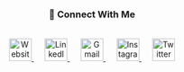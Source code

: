<div align="center">
  <h3>🔗 Connect With Me</h3>
  <br/>
  <a href="https://adarshh.vercel.app" target="_blank">
    <img src="https://img.icons8.com/fluency/48/000000/domain.png" alt="Website" width="40" height="40"/>
  </a>&nbsp;&nbsp;&nbsp;&nbsp;
  <a href="https://www.linkedin.com/in/adarshgajbhare/" target="_blank">
    <img src="https://img.icons8.com/fluency/48/000000/linkedin.png" alt="LinkedIn" width="40" height="40"/>
  </a>&nbsp;&nbsp;&nbsp;&nbsp;
  <a href="mailto:adarshgajbhare@gmail.com" target="_blank">
    <img src="https://img.icons8.com/fluency/48/000000/gmail.png" alt="Gmail" width="40" height="40"/>
  </a>&nbsp;&nbsp;&nbsp;&nbsp;
  <a href="https://instagram.com/a.darsh.ag" target="_blank">
    <img src="https://img.icons8.com/fluency/48/000000/instagram-new.png" alt="Instagram" width="40" height="40"/>
  </a>&nbsp;&nbsp;&nbsp;&nbsp;
  <a href="https://twitter.com/agitatedagi" target="_blank">
    <img src="https://img.icons8.com/fluency/48/000000/twitter.png" alt="Twitter" width="40" height="40"/>
  </a>
</div>
